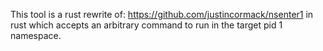 This tool is a rust rewrite of: https://github.com/justincormack/nsenter1 in rust which accepts an arbitrary command to run in the target pid 1 namespace.
